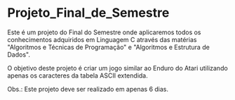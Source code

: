 # Projeto_Final_de_Semestre
Este é um projeto do Final do Semestre onde aplicaremos todos os conhecimentos adquiridos em Linguagem C através das matérias "Algoritmos e Técnicas de Programação" e "Algoritmos e Estrutura de Dados".

O objetivo deste projeto é criar um jogo similar ao Enduro do Atari utilizando apenas os caracteres da tabela ASCII extendida.

Obs.: Este projeto deve ser realizado em apenas 6 dias.
